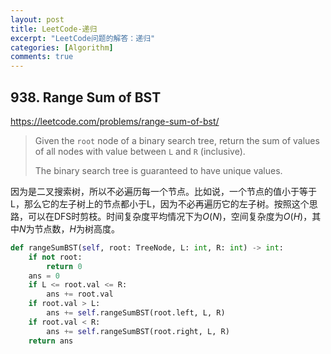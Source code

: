```yaml
---
layout: post
title: LeetCode-递归
excerpt: "LeetCode问题的解答：递归"
categories: [Algorithm]
comments: true
---
```


## 938. Range Sum of BST

<https://leetcode.com/problems/range-sum-of-bst/>

> Given the `root` node of a binary search tree, return the sum of values of all nodes with value between `L` and `R` (inclusive).
>
> The binary search tree is guaranteed to have unique values.

因为是二叉搜索树，所以不必遍历每一个节点。比如说，一个节点的值小于等于L，那么它的左子树上的节点都小于L，因为不必再遍历它的左子树。按照这个思路，可以在DFS时剪枝。时间复杂度平均情况下为$O(N)$，空间复杂度为$O(H)$，其中$N$为节点数，$H$为树高度。

```python
def rangeSumBST(self, root: TreeNode, L: int, R: int) -> int:
	if not root:
	    return 0
	ans = 0
	if L <= root.val <= R:
	    ans += root.val
	if root.val > L:
	    ans += self.rangeSumBST(root.left, L, R)
	if root.val < R:
	    ans += self.rangeSumBST(root.right, L, R)
	return ans
```

